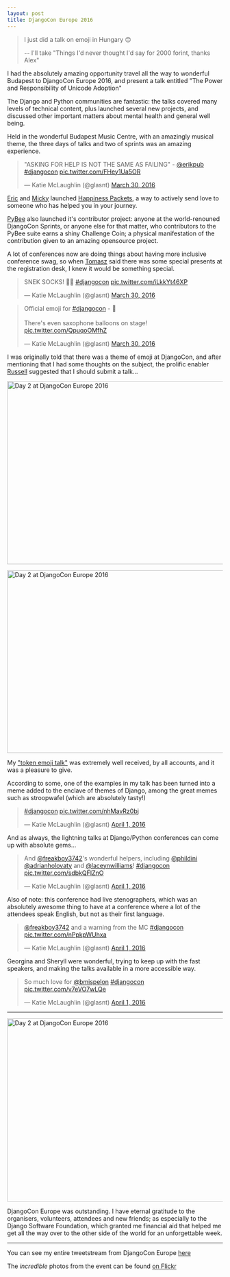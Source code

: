 ```yaml
---
layout: post
title: DjangoCon Europe 2016
---
```


<script async src="//platform.twitter.com/widgets.js" charset="utf-8"></script>

> I just did a talk on emoji in Hungary 😊
> 
> -- I'll take "Things I'd never thought I'd say for 2000 forint, thanks Alex"

I had the absolutely amazing opportunity travel all the way to wonderful Budapest to DjangoCon Europe 2016, and present a talk entitled "The Power and Responsibility of Unicode Adoption"

The Django and Python communities are fantastic: the talks covered many levels of technical content, plus launched several new projects, and discussed other important matters about mental health and general well being. 

Held in the wonderful Budapest Music Centre, with an amazingly musical theme, the three days of talks and two of sprints was an amazing experience. 


<blockquote class="twitter-tweet" data-lang="en"><p lang="en" dir="ltr">&quot;ASKING FOR HELP IS NOT THE SAME AS FAILING&quot; - <a href="https://twitter.com/erikpub">@erikpub</a> <a href="https://twitter.com/hashtag/djangocon?src=hash">#djangocon</a> <a href="https://t.co/FHey1Ua5OR">pic.twitter.com/FHey1Ua5OR</a></p>&mdash; Katie McLaughlin (@glasnt) <a href="https://twitter.com/glasnt/status/715115927122100224">March 30, 2016</a></blockquote>

[Eric](https://twitter.com/erikpub) and [Micky](https://twitter.com/ThatDocsLady) launched [Happiness Packets](https://happinesspackets.io), a way to actively send love to someone who has helped you in your journey. 


[PyBee](https://pybee.org) also launched it's contributor project: anyone at the world-renouned DjangoCon Sprints, or anyone else for that matter, who contributors to the PyBee suite earns a shiny Challenge Coin; a physical manifestation of the contribution given to an amazing opensource project.

A lot of conferences now are doing things about having more inclusive conference swag, so when [Tomasz](https://twitter.com/oinopion) said there was some special presents at the registration desk, I knew it would be something special.

<blockquote class="twitter-tweet" data-lang="en"><p lang="en" dir="ltr">SNEK SOCKS! 🐍👣 <a href="https://twitter.com/hashtag/djangocon?src=hash">#djangocon</a> <a href="https://t.co/iLkkYt46XP">pic.twitter.com/iLkkYt46XP</a></p>&mdash; Katie McLaughlin (@glasnt) <a href="https://twitter.com/glasnt/status/715176752704798720">March 30, 2016</a></blockquote>

<blockquote class="twitter-tweet" data-lang="en"><p lang="en" dir="ltr">Official emoji for <a href="https://twitter.com/hashtag/djangocon?src=hash">#djangocon</a> - 🎷<br><br>There&#39;s even saxophone balloons on stage! <a href="https://t.co/QpuqoOMfhZ">pic.twitter.com/QpuqoOMfhZ</a></p>&mdash; Katie McLaughlin (@glasnt) <a href="https://twitter.com/glasnt/status/715089920222760960">March 30, 2016</a></blockquote>

I was originally told that there was a theme of emoji at DjangoCon, and after mentioning that I had some thoughts on the subject, the prolific enabler [Russell](https://twitter.com/freakboy3742) suggested that I should submit a talk...

<a data-flickr-embed="true"  href="https://www.flickr.com/photos/140681500@N07/25548352173/in/album-72157666534110876/" title="Day 2 at DjangoCon Europe 2016"><img src="https://farm2.staticflickr.com/1449/25548352173_98f196c25a_z.jpg" width="640" height="427" alt="Day 2 at DjangoCon Europe 2016"></a><script async src="//embedr.flickr.com/assets/client-code.js" charset="utf-8"></script>

<a data-flickr-embed="true"  href="https://www.flickr.com/photos/140681500@N07/25783265643/in/album-72157666534110876/" title="Day 2 at DjangoCon Europe 2016"><img src="https://farm2.staticflickr.com/1572/25783265643_839c0f5448_z.jpg" width="640" height="426" alt="Day 2 at DjangoCon Europe 2016"></a><script async src="//embedr.flickr.com/assets/client-code.js" charset="utf-8"></script>

My ["token emoji talk"](https://djangocon.eu/speakers/11) was extremely well received, by all accounts, and it was a pleasure to give. 

According to some, one of the examples in my talk has been turned into a meme added to the enclave of themes of Django, among the great memes such as stroopwafel (which are absolutely tasty!)
 
<blockquote class="twitter-tweet" data-lang="en"><p lang="und" dir="ltr"><a href="https://twitter.com/hashtag/djangocon?src=hash">#djangocon</a> <a href="https://t.co/nhMavRz0bj">pic.twitter.com/nhMavRz0bj</a></p>&mdash; Katie McLaughlin (@glasnt) <a href="https://twitter.com/glasnt/status/715900621082132481">April 1, 2016</a></blockquote>



And as always, the lightning talks at Django/Python conferences can come up with absolute gems... 

<blockquote class="twitter-tweet" data-lang="en"><p lang="en" dir="ltr">And <a href="https://twitter.com/freakboy3742">@freakboy3742</a>&#39;s wonderful helpers, including <a href="https://twitter.com/phildini">@phildini</a> <a href="https://twitter.com/adrianholovaty">@adrianholovaty</a> and <a href="https://twitter.com/laceynwilliams">@laceynwilliams</a>! <a href="https://twitter.com/hashtag/djangocon?src=hash">#djangocon</a> <a href="https://t.co/sdbkQFIZnO">pic.twitter.com/sdbkQFIZnO</a></p>&mdash; Katie McLaughlin (@glasnt) <a href="https://twitter.com/glasnt/status/715916816028209152">April 1, 2016</a></blockquote>

Also of note: this conference had live stenographers, which was an absolutely awesome thing to have at a conference where a lot of the attendees speak English, but not as their first language. 

<blockquote class="twitter-tweet" data-lang="en"><p lang="en" dir="ltr"><a href="https://twitter.com/freakboy3742">@freakboy3742</a> and a warning from the MC <a href="https://twitter.com/hashtag/djangocon?src=hash">#djangocon</a> <a href="https://t.co/nPpkpWUhxa">pic.twitter.com/nPpkpWUhxa</a></p>&mdash; Katie McLaughlin (@glasnt) <a href="https://twitter.com/glasnt/status/715835128556163072">April 1, 2016</a></blockquote>

Georgina and Sheryll were wonderful, trying to keep up with the fast speakers, and making the talks available in a more accessible way.

<blockquote class="twitter-tweet" data-lang="en"><p lang="en" dir="ltr">So much love for <a href="https://twitter.com/bmispelon">@bmispelon</a> <a href="https://twitter.com/hashtag/djangocon?src=hash">#djangocon</a> <a href="https://t.co/v7eVO7wLQe">pic.twitter.com/v7eVO7wLQe</a></p>&mdash; Katie McLaughlin (@glasnt) <a href="https://twitter.com/glasnt/status/715925132414418944">April 1, 2016</a></blockquote>

----
<a data-flickr-embed="true"  href="https://www.flickr.com/photos/140681500@N07/25878124840/in/album-72157666534110876/" title="Day 2 at DjangoCon Europe 2016"><img src="https://farm2.staticflickr.com/1665/25878124840_fa7b0067a5_z.jpg" width="640" height="427" alt="Day 2 at DjangoCon Europe 2016"></a><script async src="//embedr.flickr.com/assets/client-code.js" charset="utf-8"></script>

DjangoCon Europe was outstanding. I have eternal gratitude to the organisers, volunteers, attendees and new friends; as especially to the Django Software Foundation, which granted me financial aid that helped me get all the way over to the other side of the world for an unforgettable week.


-----

You can see my entire tweetstream from DjangoCon Europe [here](https://twitter.com/search?q=from%3Aglasnt+%23djangocon)

The *incredible* photos from the event can be found [on Flickr](https://www.flickr.com/photos/140681500@N07/albums/with/72157666534110876)
